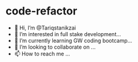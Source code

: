 # code-refactor
- 👋 Hi, I’m @Tariqstanikzai
- 👀 I’m interested in full stake development...
- 🌱 I’m currently learning GW coding bootcamp...
- 💞️ I’m looking to collaborate on ...
- 📫 How to reach me ...
